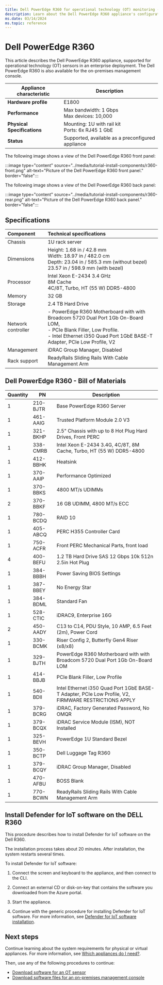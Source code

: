 ```yaml
---
title: Dell PowerEdge R360 for operational technology (OT) monitoring - Microsoft Defender for IoT
description: Learn about the Dell PowerEdge R360 appliance's configuration when used for OT monitoring with Microsoft Defender for IoT in enterprise deployments.
ms.date: 03/14/2024
ms.topic: reference
---
```


# Dell PowerEdge R360

This article describes the Dell PowerEdge R360 appliance, supported for operational technology (OT) sensors in an enterprise deployment.
The Dell PowerEdge R360 is also available for the on-premises management console.

|Appliance characteristic  | Description|
|---------|---------|
|**Hardware profile** | E1800|
|**Performance** | Max bandwidth: 1 Gbps<br>Max devices: 10,000 |
|**Physical Specifications** | Mounting: 1U with rail kit<br>Ports: 6x RJ45 1 GbE|
|**Status** | Supported, available as a preconfigured appliance|

The following image shows a view of the Dell PowerEdge R360 front panel:
<!-- look up images -->
:::image type="content" source="../media/tutorial-install-components/r360-front.png" alt-text="Picture of the Dell PowerEdge R360 front panel." border="false":::

The following image shows a view of the Dell PowerEdge R360 back panel:
<!-- look up images -->
:::image type="content" source="../media/tutorial-install-components/r360-rear.png" alt-text="Picture of the Dell PowerEdge R360 back panel." border="false":::

## Specifications

|Component| Technical specifications|
|:----|:----|
|Chassis| 1U rack server|
|Dimensions| Height: 1.68 in / 42.8 mm <br>Width: 18.97 in / 482.0 cm<br>Depth: 23.04 in / 585.3 mm (without bezel) 23.57 in / 598.9 mm (with bezel)|
|Processor| Intel Xeon E-2434 3.4 GHz <br>8M Cache<br> 4C/8T, Turbo, HT (55 W) DDR5-4800|
|Memory|32 GB |
|Storage| 2.4 TB Hard Drive |
|Network controller| - PowerEdge R360 Motherboard with with Broadcom 5720 Dual Port 1Gb On-Board LOM, <br>- PCIe Blank Filler, Low Profile. <br>- Intel Ethernet i350 Quad Port 1GbE BASE-T Adapter, PCIe Low Profile, V2|
|Management|iDRAC Group Manager, Disabled|
|Rack support| ReadyRails Sliding Rails With Cable Management Arm|

## Dell PowerEdge R360 - Bill of Materials

|Quantity|PN|Description|
|----|---|----|
|1| 210-BJTR | Base PowerEdge R360 Server|
|1| 461-AAIG | Trusted Platform Module 2.0 V3 |
|1| 321-BKHP | 2.5" Chassis with up to 8 Hot Plug Hard Drives, Front PERC |
|1| 338-CMRB | Intel Xeon E-2434 3.4G, 4C/8T, 8M Cache, Turbo, HT (55 W) DDR5-4800 |
|1| 412-BBHK | Heatsink |
|1| 370-AAIP | Performance Optimized |
|1| 370-BBKS | 4800 MT/s UDIMMs |
|2| 370-BBKF | 16 GB UDIMM, 4800 MT/s ECC |
|1| 780-BCDQ | RAID 10 |
|1| 405-ABCQ | PERC H355 Controller Card |
|1| 750-ACFR | Front PERC Mechanical Parts, front load |
|4| 400-BEFU | 1.2 TB Hard Drive SAS 12 Gbps 10k 512n 2.5in Hot Plug |
|1| 384-BBBH | Power Saving BIOS Settings |
|1| 387-BBEY | No Energy Star |
|1| 384-BDML | Standard Fan |
|1| 528-CTIC | iDRAC9, Enterprise 16G |
|2| 450-AADY | C13 to C14, PDU Style, 10 AMP, 6.5 Feet (2m), Power Cord |
|1| 330-BCMK | Riser Config 2, Butterfly Gen4 Riser (x8/x8) |
|1| 329-BJTH | PowerEdge R360 Motherboard with with Broadcom 5720 Dual Port 1Gb On-Board LOM |
|1| 414-BBJB | PCIe Blank Filler, Low Profile |
|1| 540-BDII | Intel Ethernet i350 Quad Port 1GbE BASE-T Adapter, PCIe Low Profile, V2, FIRMWARE RESTRICTIONS APPLY |
|1| 379-BCRG | iDRAC, Factory Generated Password, No OMQR |
|1| 379-BCQX | iDRAC Service Module (ISM), NOT Installed |
|1| 325-BEVH | PowerEdge 1U Standard Bezel |
|1| 350-BCTP | Dell Luggage Tag R360 |
|1| 379-BCQY | iDRAC Group Manager, Disabled |
|1| 470-AFBU | BOSS Blank |
|1| 770-BCWN | ReadyRails Sliding Rails With Cable Management Arm |

## Install Defender for IoT software on the DELL R360

This procedure describes how to install Defender for IoT software on the Dell R360.

The installation process takes about 20 minutes. <!-- During the ?-->After installation, the system restarts several times.

To install Defender for IoT software:

1. Connect the screen and keyboard to the appliance, and then connect to the CLI.

1. Connect an external CD or disk-on-key that contains the software you downloaded from the Azure portal.

1. Start the appliance.

1. Continue with the generic procedure for installing Defender for IoT software. For more information, see [Defender for IoT software installation](/ot-deploy/install-software-ot-sensor.md#install-defender-or-iot-software-on-ot-sensors).

<!--
## Dell PowerEdge R350 installation

This section describes how to install Defender for IoT software on the Dell PowerEdge R350 appliance.

Before installing the software on the Dell appliance, you need to adjust the appliance's BIOS configuration.

> [!NOTE]
> Installation procedures are only relevant if you need to re-install software on a pre-configured device, or if you buy your own hardware and configure the appliance yourself.
>

### Prerequisites

To install the Dell PowerEdge R350 appliance, you need:

- An Enterprise license for Dell Remote Access Controller (iDrac)

- A BIOS configuration XML

### Set up the BIOS and RAID array

This procedure describes how to configure the BIOS configuration for an unconfigured sensor appliance.
If any of the steps below are missing in the BIOS, make sure that the hardware matches the specifications above.

Dell BIOS iDRAC is a system management software designed to give administrators control of Dell hardware remotely. It allows administrators to monitor system performance, configure settings, and troubleshoot hardware issues from a web browser. It can also be used to update system BIOS and firmware. The BIOS can be set up locally or remotely. To set up the BIOS remotely from a management computer, you need to define the iDRAC IP address and the management computer's IP address on the same subnet.

**To configure the iDRAC IP address**:

1. Power up the sensor.

1. If the OS is already installed, select the F2 key to enter the BIOS configuration.

1. Select **iDRAC Settings**.

1. Select **Network**.

   > [!NOTE]
   > During the installation, you must configure the default iDRAC IP address and password mentioned in the following steps. After the installation, you change these definitions.

1. Change the static IPv4 address to **10.100.100.250**.

1. Change the static subnet mask to **255.255.255.0**.

   :::image type="content" source="../media/tutorial-install-components/idrac-network-settings-screen-v2.png" alt-text="Screenshot that shows the static subnet mask in iDRAC settings.":::

1. Select **Back** > **Finish**.

**To configure the Dell BIOS**:

This procedure describes how to update the Dell PowerEdge R350 configuration for your OT deployment.

Configure the appliance BIOS only if you didn't purchase your appliance from Arrow, or if you have an appliance, but don't have access to the XML configuration file.

1. Access the appliance's BIOS directly by using a keyboard and screen, or use iDRAC.

   - If the appliance isn't a Defender for IoT appliance, open a browser and go to the IP address configured beforehand. Sign in with the Dell default administrator privileges. Use **root** for the username and **calvin** for the password.

   - If the appliance is a Defender for IoT appliance, sign in by using **XXX** for the username and **XXX** for the password.

1. After you access the BIOS, go to **Device Settings**.

1. Choose the RAID-controlled configuration by selecting **Integrated RAID controller 1: Dell PERC\<PERC H755 Adapter\> Configuration Utility**.

1. Select **Configuration Management**.

1. Select **Create Virtual Disk**.

1. In the **Select RAID Level** field, select **RAID10**. In the **Virtual Disk Name** field, enter **ROOT** and select **Physical Disks**.

1. Select **Check All** and then select **Apply Changes**

1. Select **Ok**.

1. Scroll down and select **Create Virtual Disk**.

1. Select the **Confirm** check box and select **Yes**.

1. Select **OK**.

1. Return to the main screen and select **System BIOS**.

1. Select **Boot Settings**.

1. For the **Boot Mode** option, select **UEFI**.

1. Select **Back**, and then select **Finish** to exit the BIOS settings.

### Install Defender for IoT software on the Dell PowerEdge R350

This procedure describes how to install Defender for IoT software on the Dell PowerEdge R350.

The installation process takes about 20 minutes. After the installation, the system restarts several times.

**To install the software**:

1. Verify that the version media is mounted to the appliance in one of the following ways:

   - Connect an external CD or disk-on-key that contains the sensor software you downloaded from the Azure portal.

   - Mount the ISO image by using iDRAC. After signing in to iDRAC, select the virtual console, and then select **Virtual Media**.

1. In the **Map CD/DVD** section, select **Choose File**.

1. Choose the version ISO image file for this version from the dialog box that opens.

1. Select the **Map Device** button.

   :::image type="content" source="../media/tutorial-install-components/mapped-device-on-virtual-media-screen-v2.png" alt-text="Screenshot that shows a mapped device.":::

1. The media is mounted. Select **Close**.

1. Start the appliance. When you're using iDRAC, you can restart the servers by selecting the **Console Control** button. Then, on the **Keyboard Macros**, select the **Apply** button, which starts the Ctrl+Alt+Delete sequence.

1. Continue by installing OT sensor or on-premises management software. For more information, see [Defender for IoT software installation](../how-to-install-software.md).
-->
## Next steps

Continue learning about the system requirements for physical or virtual appliances. For more information, see [Which appliances do I need?](../ot-appliance-sizing.md).

Then, use any of the following procedures to continue:

- [Download software for an OT sensor](../ot-deploy/install-software-ot-sensor.md#download-software-files-from-the-azure-portal)
- [Download software files for an on-premises management console](../legacy-central-management/install-software-on-premises-management-console.md#download-software-files-from-the-azure-portal)
